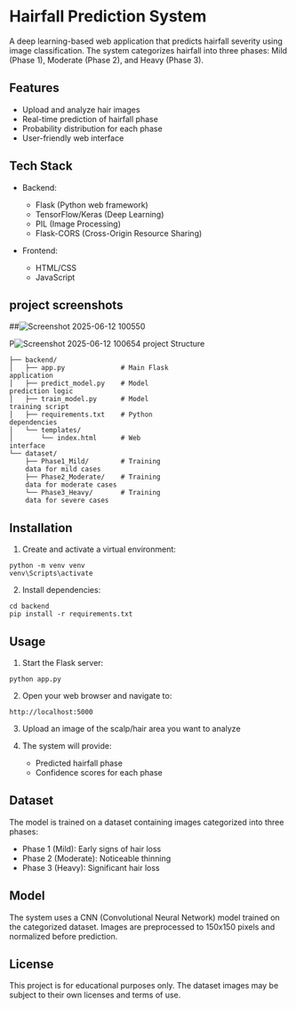# Hairfall Prediction System
A deep learning-based web application that predicts hairfall severity using image classification. The system categorizes hairfall into three phases: Mild (Phase 1), Moderate (Phase 2), and Heavy (Phase 3).

## Features
- Upload and analyze hair images
- Real-time prediction of hairfall phase
- Probability distribution for each phase
- User-friendly web interface
## Tech Stack
- Backend:
  
  - Flask (Python web framework)
  - TensorFlow/Keras (Deep Learning)
  - PIL (Image Processing)
  - Flask-CORS (Cross-Origin Resource Sharing)
- Frontend:
  
  - HTML/CSS
  - JavaScript
## project screenshots

##![Screenshot 2025-06-12 100550](https://github.com/user-attachments/assets/4b01e310-d201-4970-aee5-5e0d85d68ab7)


 P![Screenshot 2025-06-12 100654](https://github.com/user-attachments/assets/8a2dab3e-58fe-4b2a-9375-a64e48e88855)
project Structure
```
├── backend/
│   ├── app.py              # Main Flask 
application
│   ├── predict_model.py    # Model 
prediction logic
│   ├── train_model.py      # Model 
training script
│   ├── requirements.txt    # Python 
dependencies
│   └── templates/
│       └── index.html      # Web 
interface
└── dataset/
    ├── Phase1_Mild/        # Training 
    data for mild cases
    ├── Phase2_Moderate/    # Training 
    data for moderate cases
    └── Phase3_Heavy/       # Training 
    data for severe cases
```
## Installation
1. Create and activate a virtual environment:
```
python -m venv venv
venv\Scripts\activate
```
2. Install dependencies:
```
cd backend
pip install -r requirements.txt
```
## Usage
1. Start the Flask server:
```
python app.py
```
2. Open your web browser and navigate to:
```
http://localhost:5000
```
3. Upload an image of the scalp/hair area you want to analyze
4. The system will provide:
   
   - Predicted hairfall phase
   - Confidence scores for each phase

## Dataset
The model is trained on a dataset containing images categorized into three phases:

- Phase 1 (Mild): Early signs of hair loss
- Phase 2 (Moderate): Noticeable thinning
- Phase 3 (Heavy): Significant hair loss
## Model
The system uses a CNN (Convolutional Neural Network) model trained on the categorized dataset. Images are preprocessed to 150x150 pixels and normalized before prediction.

## License
This project is for educational purposes only. The dataset images may be subject to their own licenses and terms of use.
